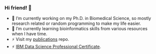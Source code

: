 ### Hi friend! 👋

- 🔭 I’m currently working on my Ph.D. in Biomedical Science, so mostly research related or random programming to make my life easier.
- 🌱 I’m currently learning bioinformatics skills from various resources when I have time.
- ⚡ Visit my [publications](https://github.com/sclayton33/publications) repo.
- ⚡ [IBM Data Science Professional Certificate](https://www.credly.com/badges/8b683bf2-c674-4285-a637-7c35e427850a/public_url).

<!--
**sclayton33/sclayton33** is a ✨ _special_ ✨ repository because its `README.md` (this file) appears on your GitHub profile.

Here are some ideas to get you started:

- 🔭 I’m currently working on ...
- 🌱 I’m currently learning ...
- 👯 I’m looking to collaborate on ...
- 🤔 I’m looking for help with ...
- 💬 Ask me about ...
- 📫 How to reach me: ...
- 😄 Pronouns: ...
- ⚡ Fun fact: .......
-->

